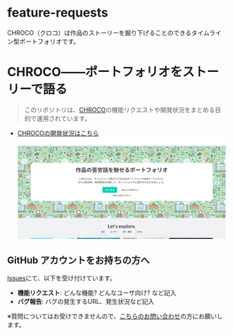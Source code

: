# feature-requests
CHROCO（クロコ）は作品のストーリーを掘り下げることのできるタイムライン型ポートフォリオです。
# CHROCO――ポートフォリオをストーリーで語る

> このリポジトリは、[CHROCO](https://chroco.ooo)の機能リクエストや開発状況をまとめる目的で運用されています。

- [CHROCOの開発状況はこちら](https://github.com/chroco-ooo/projects/1?fullscreen=true)
![画面](image.png)

## GitHub アカウントをお持ちの方へ

[Issues](https://github.com/chroco-ooo/feature-requests/issues)にて、以下を受け付けています。

- **機能リクエスト**: どんな機能? どんなユーザ向け? など記入
- **バグ報告**: バグの発生するURL、発生状況など記入

※質問についてはお受けできませんので、[こちらのお問い合わせ](https://docs.google.com/forms/d/e/1FAIpQLSdK3OXf6UyLJir50Gyrp8tMpwrRaZl7Fl1gWlVaLiUa6PERrA/viewform?vc=0&c=0&w=1)の方にお願いします。
